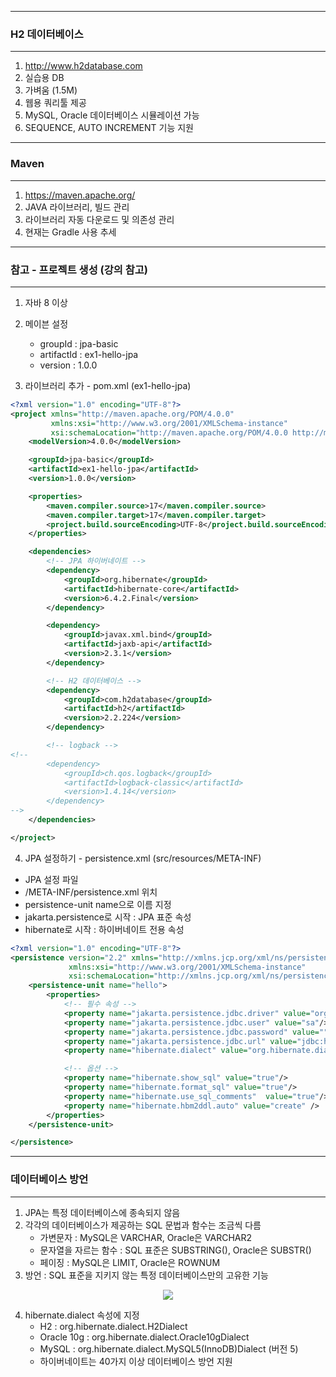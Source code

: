 -----
### H2 데이터베이스
-----
1. http://www.h2database.com
2. 실습용 DB
3. 가벼움 (1.5M)
4. 웹용 쿼리툴 제공
5. MySQL, Oracle 데이터베이스 시뮬레이션 가능
6. SEQUENCE, AUTO INCREMENT 기능 지원

-----
### Maven
-----
1. https://maven.apache.org/
2. JAVA 라이브러리, 빌드 관리
3. 라이브러리 자동 다운로드 및 의존성 관리
4. 현재는 Gradle 사용 추세

-----
### 참고 - 프로젝트 생성 (강의 참고)
-----
1. 자바 8 이상
2. 메이븐 설정
   - groupId : jpa-basic
   - artifactId : ex1-hello-jpa
   - version : 1.0.0

3. 라이브러리 추가 - pom.xml (ex1-hello-jpa)
```xml
<?xml version="1.0" encoding="UTF-8"?>
<project xmlns="http://maven.apache.org/POM/4.0.0"
         xmlns:xsi="http://www.w3.org/2001/XMLSchema-instance"
         xsi:schemaLocation="http://maven.apache.org/POM/4.0.0 http://maven.apache.org/xsd/maven-4.0.0.xsd">
    <modelVersion>4.0.0</modelVersion>

    <groupId>jpa-basic</groupId>
    <artifactId>ex1-hello-jpa</artifactId>
    <version>1.0.0</version>

    <properties>
        <maven.compiler.source>17</maven.compiler.source>
        <maven.compiler.target>17</maven.compiler.target>
        <project.build.sourceEncoding>UTF-8</project.build.sourceEncoding>
    </properties>

    <dependencies>
        <!-- JPA 하이버네이트 -->
        <dependency>
            <groupId>org.hibernate</groupId>
            <artifactId>hibernate-core</artifactId>
            <version>6.4.2.Final</version>
        </dependency>

        <dependency>
            <groupId>javax.xml.bind</groupId>
            <artifactId>jaxb-api</artifactId>
            <version>2.3.1</version>
        </dependency>

        <!-- H2 데이터베이스 -->
        <dependency>
            <groupId>com.h2database</groupId>
            <artifactId>h2</artifactId>
            <version>2.2.224</version>
        </dependency>

        <!-- logback -->
<!--
        <dependency>
            <groupId>ch.qos.logback</groupId>
            <artifactId>logback-classic</artifactId>
            <version>1.4.14</version>
        </dependency>
-->
    </dependencies>

</project>

```

4. JPA 설정하기 - persistence.xml (src/resources/META-INF)
  - JPA 설정 파일
  - /META-INF/persistence.xml 위치
  - persistence-unit name으로 이름 지정
  - jakarta.persistence로 시작 : JPA 표준 속성
  - hibernate로 시작 : 하이버네이트 전용 속성
```xml
<?xml version="1.0" encoding="UTF-8"?>
<persistence version="2.2" xmlns="http://xmlns.jcp.org/xml/ns/persistence"
             xmlns:xsi="http://www.w3.org/2001/XMLSchema-instance"
             xsi:schemaLocation="http://xmlns.jcp.org/xml/ns/persistence http://xmlns.jcp.org/xml/ns/persistence/persistence_2_2.xsd">
    <persistence-unit name="hello">
        <properties>
            <!-- 필수 속성 -->
            <property name="jakarta.persistence.jdbc.driver" value="org.h2.Driver"/>
            <property name="jakarta.persistence.jdbc.user" value="sa"/>
            <property name="jakarta.persistence.jdbc.password" value=""/>
            <property name="jakarta.persistence.jdbc.url" value="jdbc:h2:tcp://localhost/~/test"/>
            <property name="hibernate.dialect" value="org.hibernate.dialect.H2Dialect"/>

            <!-- 옵션 -->
            <property name="hibernate.show_sql" value="true"/>
            <property name="hibernate.format_sql" value="true"/>
            <property name="hibernate.use_sql_comments"  value="true"/>
            <property name="hibernate.hbm2ddl.auto" value="create" />
        </properties>
    </persistence-unit>

</persistence>
```

-----
### 데이터베이스 방언
-----
1. JPA는 특정 데이터베이스에 종속되지 않음
2. 각각의 데이터베이스가 제공하는 SQL 문법과 함수는 조금씩 다름
   - 가변문자 : MySQL은 VARCHAR, Oracle은 VARCHAR2
   - 문자열을 자르는 함수 : SQL 표준은 SUBSTRING(), Oracle은 SUBSTR()
   - 페이징 : MySQL은 LIMIT, Oracle은 ROWNUM
3. 방언 : SQL 표준을 지키지 않는 특정 데이터베이스만의 고유한 기능

<div align="center">
<img src="https://github.com/user-attachments/assets/d849d0b5-36ee-4ec3-897f-c702ac47193b">
</div>

4. hibernate.dialect 속성에 지정
   - H2 : org.hibernate.dialect.H2Dialect
   - Oracle 10g : org.hibernate.dialect.Oracle10gDialect
   - MySQL : org.hibernate.dialect.MySQL5(InnoDB)Dialect (버전 5)
   - 하이버네이트는 40가지 이상 데이터베이스 방언 지원
